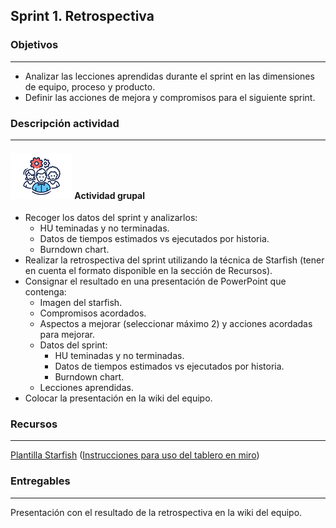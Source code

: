 ## Sprint 1. Retrospectiva

### Objetivos

---
* Analizar las lecciones aprendidas durante el sprint en las dimensiones de equipo, proceso y producto.
* Definir las acciones de mejora y compromisos para el siguiente sprint.


### Descripción actividad

---

#### ![](./../../../assets/images/grupo.png) Actividad grupal

* Recoger los datos del sprint y analizarlos:
  * HU teminadas y no terminadas.
  * Datos de tiempos estimados vs ejecutados por historia.
  * Burndown chart. 
* Realizar la retrospectiva del sprint utilizando la técnica de Starfish (tener en cuenta el formato disponible en la sección de Recursos).
* Consignar el resultado en una presentación de PowerPoint que contenga:
  * Imagen del starfish.
  * Compromisos acordados.
  * Aspectos a mejorar (seleccionar máximo 2) y acciones acordadas para mejorar.
  * Datos del sprint:
    * HU teminadas y no terminadas.
    * Datos de tiempos estimados vs ejecutados por historia.
    * Burndown chart.
  * Lecciones aprendidas.
* Colocar la presentación en la wiki del equipo.

### Recursos

---

[Plantilla Starfish](https://miro.com/app/board/o9J_lO1al0I=/) ([Instrucciones para uso del tablero en miro](http://misovirtual.virtual.uniandes.edu.co/codelabs/miro/index.html#0))


### Entregables

---
Presentación con el resultado de la retrospectiva en la wiki del equipo.

